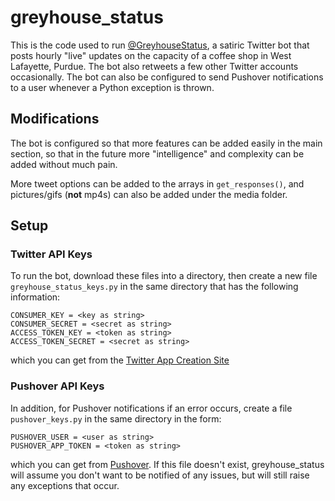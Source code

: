 # greyhouse_status
This is the code used to run [@GreyhouseStatus](https://twitter.com/greyhousestatus), a satiric Twitter bot that posts hourly "live" updates on the capacity of a coffee shop in West Lafayette, Purdue. The bot also retweets a few other Twitter accounts occasionally. The bot can also be configured to send Pushover notifications to a user whenever a Python exception is thrown.

## Modifications
The bot is configured so that more features can be added easily in the main section, so that in the future more "intelligence" and complexity can be added without much pain.

More tweet options can be added to the arrays in `get_responses()`, and pictures/gifs (**not** mp4s) can also be added under the media folder.

## Setup
### Twitter API Keys
To run the bot, download these files into a directory, then create a new file `greyhouse_status_keys.py` in the same directory that has the following information: 
```
CONSUMER_KEY = <key as string>
CONSUMER_SECRET = <secret as string>
ACCESS_TOKEN_KEY = <token as string>
ACCESS_TOKEN_SECRET = <secret as string>
```
which you can get from the [Twitter App Creation Site](https://apps.twitter.com/app/new)

### Pushover API Keys
In addition, for Pushover notifications if an error occurs, create a file `pushover_keys.py` in the same directory in the form:
```
PUSHOVER_USER = <user as string>
PUSHOVER_APP_TOKEN = <token as string>
```
which you can get from [Pushover](https://pushover.net/). If this file doesn't exist, greyhouse_status will assume you don't want to be notified of any issues, but will still raise any exceptions that occur.
